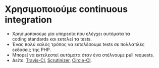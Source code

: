 # Χρησιμοποιούμε continuous integration

- Χρησιμοποιούμε μία υπηρεσία που ελέγχει αυτόματα τα coding&nbsp;standards και εκτελεί τα tests.
- Ένας πολύ καλός τρόπος να εκτελέσουμε tests σε πολλαπλές εκδόσεις της PHP.
- Μπορεί να εκτελεστεί αυτόματα όταν ένα στέλνουμε pull&nbsp;requests.
- Δείτε: [Travis-CI](https://travis-ci.org), [Scrutinizer](https://scrutinizer-ci.com), [Circle-CI](https://circleci.com/).
